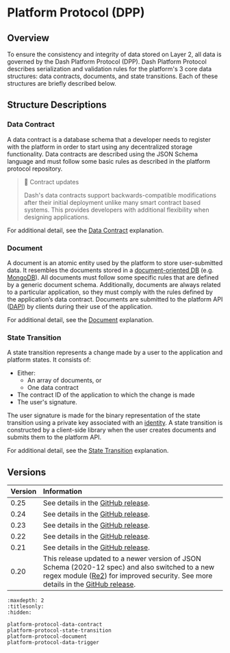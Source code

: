 # Platform Protocol (DPP)

## Overview

To ensure the consistency and integrity of data stored on Layer 2, all data is governed by the Dash Platform Protocol (DPP). Dash Platform Protocol describes serialization and validation rules for the platform's 3 core data structures: data contracts, documents, and state transitions. Each of these structures are briefly described below.

## Structure Descriptions

### Data Contract

A data contract is a database schema that a developer needs to register with the platform in order to start using any decentralized storage functionality. Data contracts are described using the JSON Schema language and must follow some basic rules as described in the platform protocol repository.

> 📘 Contract updates
>
> Dash's data contracts support backwards-compatible modifications after their initial deployment unlike many smart contract based systems. This provides developers with additional flexibility when designing applications.

For additional detail, see the [Data Contract](../explanations/platform-protocol-data-contract.md) explanation.

### Document

A document is an atomic entity used by the platform to store user-submitted data. It resembles the documents stored in a [document-oriented DB](https://en.wikipedia.org/wiki/Document-oriented_database) (e.g. [MongoDB](https://www.mongodb.com/document-databases)). All documents must follow some specific rules that are defined by a generic document schema. Additionally, documents are always related to a particular application, so they must comply with the rules defined by the application’s data contract. Documents are submitted to the platform API ([DAPI](../explanations/dapi.md)) by clients during their use of the application.

For additional detail, see the [Document](../explanations/platform-protocol-document.md) explanation.

### State Transition

A state transition represents a change made by a user to the application and platform states. It consists of:

* Either:
  * An array of documents, or
  * One data contract
* The contract ID of the application to which the change is made
* The user's signature.

The user signature is made for the binary representation of the state transition using a private key associated with an [identity](../explanations/identity.md). A state transition is constructed by a client-side library when the user creates documents and submits them to the platform API.

For additional detail, see the [State Transition](../explanations/platform-protocol-state-transition.md) explanation.

## Versions

| Version | Information |
| :------ | :---------- |
| 0.25    | See details in the [GitHub release](https://github.com/dashpay/platform/releases/tag/v0.25.0). |
| 0.24    | See details in the [GitHub release](https://github.com/dashpay/platform/releases/tag/v0.24.0). |
| 0.23    | See details in the [GitHub release](https://github.com/dashevo/platform/releases/tag/v0.23.0). |
| 0.22    | See details in the [GitHub release](https://github.com/dashevo/platform/releases/tag/v0.22.0). |
| 0.21    | See details in the [GitHub release](https://github.com/dashevo/js-dpp/releases/tag/v0.21.0). |
| 0.20    | This release updated to a newer version of JSON Schema (2020-12 spec) and also switched to a new regex module ([Re2](https://github.com/google/re2)) for improved security. See more details in the [GitHub release](https://github.com/dashevo/js-dpp/releases/tag/v0.20.0). |

```{toctree}
:maxdepth: 2
:titlesonly:
:hidden:

platform-protocol-data-contract
platform-protocol-state-transition
platform-protocol-document
platform-protocol-data-trigger
```
